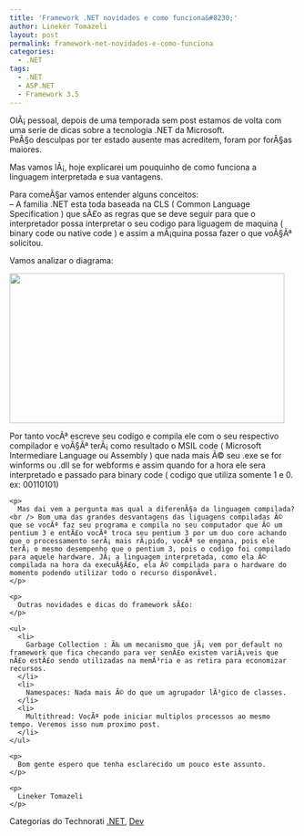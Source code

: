 ```yaml
---
title: 'Framework .NET novidades e como funciona&#8230;'
author: Lineker Tomazeli
layout: post
permalink: framework-net-novidades-e-como-funciona
categories:
  - .NET
tags:
  - .NET
  - ASP.NET
  - Framework 3.5
---
```

OlÃ¡ pessoal, depois de uma temporada sem post estamos de volta com uma serie de dicas sobre a tecnologia .NET da Microsoft.  
PeÃ§o desculpas por ter estado ausente mas acreditem, foram por forÃ§as maiores.

Mas vamos lÃ¡, hoje explicarei um pouquinho de como funciona a linguagem interpretada e sua vantagens.

Para comeÃ§ar vamos entender alguns conceitos:  
&#8211; A familia .NET esta toda baseada na CLS ( Common Language Specification ) que sÃ£o as regras que se deve seguir para que o interpretador possa interpretar o seu codigo para liguagem de maquina ( binary code ou native code ) e assim a mÃ¡quina possa fazer o que voÃ§Ãª solicitou.

Vamos analizar o diagrama:

<div>
  <img style="max-width:800px;" src="http://tomazeli.files.wordpress.com/2008/09/clr.jpg" alt="" width="483" height="263" /></p>

  <div>
    Por tanto vocÃª escreve seu codigo e compila ele com o seu respectivo compilador e voÃ§Ãª terÃ¡ como resultado o MSIL code ( Microsoft Intermediare Language ou Assembly ) que nada mais Ã© seu .exe se for winforms ou .dll se for webforms e assim quando for a hora ele sera interpretado e passado para binary code ( codigo que utiliza somente 1 e 0. ex: 00110101)</p>

    <p>
      Mas dai vem a pergunta mas qual a diferenÃ§a da linguagem compilada?<br /> Bom uma das grandes desvantagens das liguagens compiladas Ã© que se vocÃª faz seu programa e compila no seu computador que Ã© um pentium 3 e entÃ£o vocÃª troca seu pentium 3 por um duo core achando que o processamento serÃ¡ mais rÃ¡pido, vocÃª se engana, pois ele terÃ¡ o mesmo desempenho que o pentium 3, pois o codigo foi compilado para aquele hardware. JÃ¡ a linguagem interpretada, como ela Ã© compilada na hora da execuÃ§Ã£o, ela Ã© compilada para o hardware do momento podendo utilizar todo o recurso disponÃ­vel.
    </p>

    <p>
      Outras novidades e dicas do framework sÃ£o:
    </p>

    <ul>
      <li>
        Garbage Collection : Ã‰ um mecanismo que jÃ¡ vem por default no framework que fica checando para ver senÃ£o existem variÃ¡veis que nÃ£o estÃ£o sendo utilizadas na memÃ³ria e as retira para economizar recursos.
      </li>
      <li>
        Namespaces: Nada mais Ã© do que um agrupador lÃ³gico de classes.
      </li>
      <li>
        Multithread: VocÃª pode iniciar multiplos processos ao mesmo tempo. Veremos isso num proximo post.
      </li>
    </ul>

    <p>
      Bom gente espero que tenha esclarecido um pouco este assunto.
    </p>

    <p>
      Lineker Tomazeli
    </p>
  </div>
</div>

Categorias do Technorati <a class="performancingtags" rel="tag" href="http://technorati.com/tag/.NET">.NET</a>, <a class="performancingtags" rel="tag" href="http://technorati.com/tag/Dev">Dev</a>
